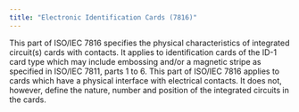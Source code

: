 ```yaml
---
title: "Electronic Identification Cards (7816)"
---
```


This part of ISO/IEC 7816 specifies the physical characteristics of integrated circuit(s) cards with contacts. It applies to identification cards of the ID-1 card type which may include embossing and/or a magnetic stripe as specified in ISO/IEC 7811, parts 1 to 6.
This part of ISO/IEC 7816 applies to cards which have a physical interface with electrical contacts. It does not, however, define the nature, number and position of the integrated circuits in the cards.

